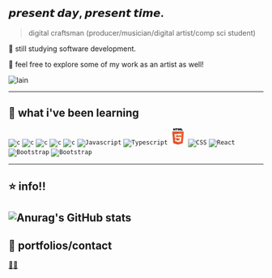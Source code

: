 ## 𝙥𝙧𝙚𝙨𝙚𝙣𝙩 𝙙𝙖𝙮, 𝙥𝙧𝙚𝙨𝙚𝙣𝙩 𝙩𝙞𝙢𝙚. </strong>

> digital craftsman (producer/musician/digital artist/comp sci student) 

🔭 still studying software development.                                                               

💬 feel free to explore some of my work as an artist as well!

![lain](https://github.com/crushedbyamallet/crushedbyamallet/assets/126797082/6e88bd7f-0199-4f0f-b600-505a40d43e89)

----

## 🚀 what i've been learning
<code><img height="32" src="https://cdn.jsdelivr.net/gh/devicons/devicon/icons/premierepro/premierepro-original.svg" alt="c"/></code>
<code><img height="32" src="https://cdn.jsdelivr.net/gh/devicons/devicon/icons/photoshop/photoshop-plain.svg" alt="c"/></code>
<code><img height="32" src="https://cdn.jsdelivr.net/gh/devicons/devicon@latest/icons/figma/figma-original.svg" alt="c"/></code>
<code><img height="32" src="https://cdn.jsdelivr.net/gh/devicons/devicon@latest/icons/sqldeveloper/sqldeveloper-original.svg" alt="c"/></code>
<code><img height="32" src="https://cdn.jsdelivr.net/gh/devicons/devicon/icons/python/python-original.svg" alt="c"/></code>
<code><img height="32" src="https://cdn.jsdelivr.net/gh/devicons/devicon/icons/java/java-original.svg" alt="Javascript"/></code>
<code><img height="32" src="https://cdn.jsdelivr.net/gh/devicons/devicon/icons/javascript/javascript-original.svg" alt="Typescript"/></code>
<code><img height="32" src="https://raw.githubusercontent.com/github/explore/80688e429a7d4ef2fca1e82350fe8e3517d3494d/topics/html/html.png" alt="HTML5"/></code>
<code><img height="32" src="https://cdn.jsdelivr.net/gh/devicons/devicon@latest/icons/typescript/typescript-original.svg" alt="CSS"/></code>
<code><img height="32" src="https://cdn.jsdelivr.net/gh/devicons/devicon@latest/icons/react/react-original.svg" alt="React"/></code>
<code><img height="32" src="https://cdn.jsdelivr.net/gh/devicons/devicon@latest/icons/css3/css3-original.svg" alt="Bootstrap"/></code>
<code><img height="32" src="https://cdn.jsdelivr.net/gh/devicons/devicon@latest/icons/csharp/csharp-original.svg" alt="Bootstrap"/></code>

---

## ⭐ info!!
![Anurag's GitHub stats](https://github-readme-stats.vercel.app/api?username=crushedbyamallet&theme=dark&show&icons=true&rank_icon=github&border_radius=10)
---

## 👋 portfolios/contact
<div> 
  <a href="https://ayo.so/marullyn" target="_blank"> 💾📁 </a>
  
  
</div>
